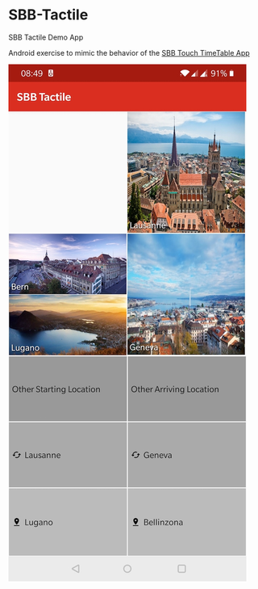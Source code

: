 # SBB-Tactile
SBB Tactile Demo App

Android exercise to mimic the behavior of the [SBB Touch TimeTable App](https://play.google.com/store/apps/details?id=ch.sbb.mobile.android.b2c)

![Screenshot](./art/screenshot.jpg)
